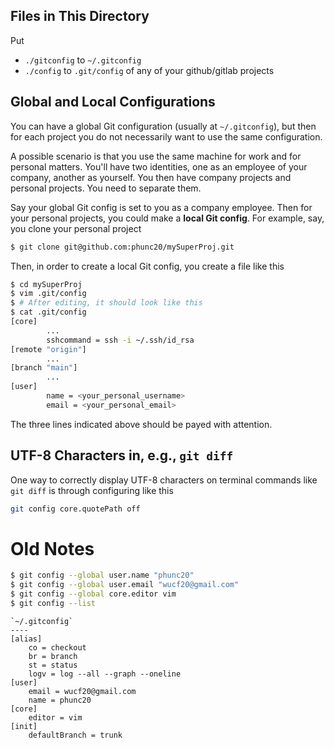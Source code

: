 ## Files in This Directory
Put
- `./gitconfig` to `~/.gitconfig`
- `./config` to `.git/config` of any of your github/gitlab projects


## Global and Local Configurations
You can have a global Git configuration (usually at `~/.gitconfig`), but then
for each project you do not necessarily want to use the same configuration.

A possible scenario is that you use the same machine for work and for personal matters.
You'll have two identities, one as an employee of your company, another as yourself.
You then have company projects and personal projects. You need to separate them.

Say your global Git config is set to you as a company employee. Then for your personal
projects, you could make a **local Git config**. For example, say, you clone your personal
project
```bash
$ git clone git@github.com:phunc20/mySuperProj.git
```

Then, in order to create a local Git config, you create a file like this
```bash
$ cd mySuperProj
$ vim .git/config
$ # After editing, it should look like this
$ cat .git/config
[core]
        ...
        sshcommand = ssh -i ~/.ssh/id_rsa
[remote "origin"]
        ...
[branch "main"]
        ...
[user]
        name = <your_personal_username>
        email = <your_personal_email>
```
The three lines indicated above should be payed with attention.


## UTF-8 Characters in, e.g., `git diff`
One way to correctly display UTF-8 characters on terminal commands like `git diff`
is through configuring like this

```bash
git config core.quotePath off
```


# Old Notes
```bash
$ git config --global user.name "phunc20"
$ git config --global user.email "wucf20@gmail.com"
$ git config --global core.editor vim
$ git config --list
```



```
`~/.gitconfig`
----
[alias]
	co = checkout
	br = branch
	st = status
	logv = log --all --graph --oneline
[user]
	email = wucf20@gmail.com
	name = phunc20
[core]
	editor = vim
[init]
	defaultBranch = trunk
```
